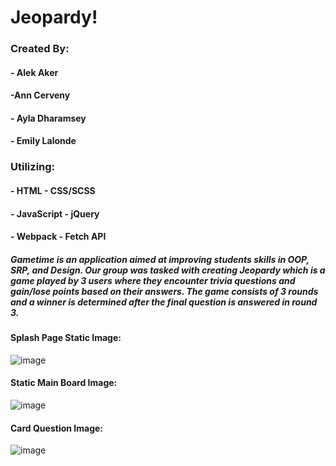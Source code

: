 # Jeopardy!

### Created By:

#### - Alek Aker
#### -Ann Cerveny
#### - Ayla Dharamsey
#### - Emily Lalonde

### Utilizing:

#### - HTML  - CSS/SCSS
#### - JavaScript  - jQuery
#### - Webpack  - Fetch API

##### Gametime is an application aimed at improving students skills in OOP, SRP, and Design. Our group was tasked with creating Jeopardy which is a game played by 3 users where they encounter trivia questions and gain/lose points based on their answers. The game consists of 3 rounds and a winner is determined after the final question is answered in round 3.

#### Splash Page Static Image:
![image](https://user-images.githubusercontent.com/47184994/61745114-038ee580-ad56-11e9-87af-af49795d5a48.png)

#### Static Main Board Image:
![image](https://user-images.githubusercontent.com/47184994/61745229-4355cd00-ad56-11e9-9d3e-1ba408bd21ac.png)

#### Card Question Image:
![image](https://user-images.githubusercontent.com/47184994/61745321-857f0e80-ad56-11e9-95ec-8fc20b461eff.png)

